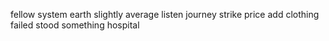 fellow system earth slightly average listen journey strike price add clothing failed stood something hospital